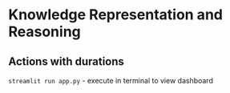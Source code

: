 # Knowledge Representation and Reasoning
## Actions with durations

`streamlit run app.py` - execute in terminal to view dashboard

